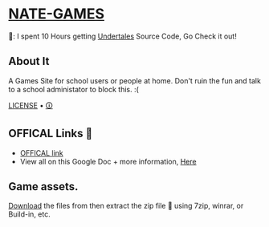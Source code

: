 # [NATE-GAMES](https://nate-games.github.io/)
📢: I spent 10 Hours getting [Undertales](https://nate-games.github.io/g/Undertale/) Source Code, Go Check it out!
## About It
A Games Site for school users or people at home. Don't ruin the fun and talk to a school administator to block this. :(

[LICENSE](https://github.com/nate-games/nate-games.github.io/blob/main/LICENSE.md) • [🛈](https://docs.google.com/document/d/1Kli63OZz99Y0QaoXK4MKlcHudKZEGX351D1we5Ttnrk/edit?usp=sharing)

## OFFICAL Links 🔗
- [OFFICAL link](https://nate-games.github.io/)
- View all on this Google Doc + more information, [Here](https://docs.google.com/document/d/1Kli63OZz99Y0QaoXK4MKlcHudKZEGX351D1we5Ttnrk/edit?usp=sharing)
## Game assets.
[Download](https://github.com/nate-games/nate-games.github.io/archive/refs/heads/main.zip) the files from then extract the zip file 📁 using 7zip, winrar, or Build-in, etc.
